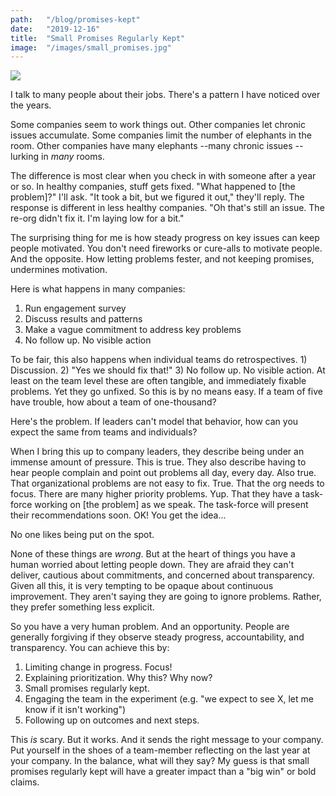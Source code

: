 ```yaml
---
path:	"/blog/promises-kept"
date:	"2019-12-16"
title:	"Small Promises Regularly Kept"
image:	"/images/small_promises.jpg"
---
```


![](/images/small_promises.jpg)

I talk to many people about their jobs. There's a pattern I have noticed over the years.

Some companies seem to work things out. Other companies let chronic issues accumulate. Some companies limit the number of elephants in the room. Other companies have many elephants --many chronic issues -- lurking in *many* rooms.

The difference is most clear when you check in with someone after a year or so. In healthy companies, stuff gets fixed. "What happened to [the problem]?" I'll ask. "It took a bit, but we figured it out," they'll reply. The response is different in less healthy companies. "Oh that's still an issue. The re-org didn't fix it. I'm laying low for a bit."

The surprising thing for me is how steady progress on key issues can keep people motivated. You don't need fireworks or cure-alls to motivate people. And the opposite. How letting problems fester, and not keeping promises, undermines motivation. 

Here is what happens in many companies:

1. Run engagement survey
2. Discuss results and patterns
3. Make a vague commitment to address key problems
4. No follow up. No visible action

To be fair, this also happens when individual teams do retrospectives. 1) Discussion. 2) "Yes we should fix that!" 3) No follow up. No visible action. At least on the team level these are often tangible, and immediately fixable problems. Yet they go unfixed. So this is by no means easy. If a team of five have trouble, how about a team of one-thousand?

Here's the problem. If leaders can't model that behavior, how can you expect the same from teams and individuals?

When I bring this up to company leaders, they describe being under an immense amount of pressure. This is true. They also describe having to hear people complain and point out problems all day, every day. Also true. That organizational problems are not easy to fix. True. That the org needs to focus. There are many higher priority problems. Yup. That they have a task-force working on [the problem] as we speak. The task-force will present their recommendations soon. OK! You get the idea...

No one likes being put on the spot. 

None of these things are *wrong*. But at the heart of things you have a human worried about letting people down. They are afraid they can't deliver, cautious about commitments, and concerned about transparency. Given all this, it is very tempting to be opaque about continuous improvement. They aren't saying they are going to ignore problems. Rather, they prefer something less explicit. 

So you have a very human problem. And an opportunity. People are generally forgiving if they observe steady progress, accountability, and transparency. You can achieve this by:

1. Limiting change in progress. Focus! 
2. Explaining prioritization. Why this? Why now?
3. Small promises regularly kept.
4. Engaging the team in the experiment (e.g. "we expect to see X, let me know if it isn't working")
5. Following up on outcomes and next steps.

This *is* scary. But it works. And it sends the right message to your company. Put yourself in the shoes of a team-member reflecting on the last year at your company. In the balance, what will they say? My guess is that small promises regularly kept will have a greater impact than a "big win" or bold claims. 